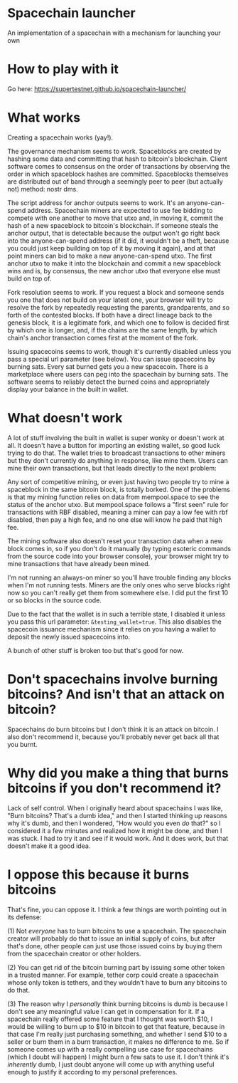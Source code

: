 # Spacechain launcher
An implementation of a spacechain with a mechanism for launching your own

# How to play with it

Go here: https://supertestnet.github.io/spacechain-launcher/

# What works

Creating a spacechain works (yay!).

The governance mechanism seems to work. Spaceblocks are created by hashing some data and committing that hash to bitcoin's blockchain. Client software comes to consensus on the order of transactions by observing the order in which spaceblock hashes are committed. Spaceblocks themselves are distributed out of band through a seemingly peer to peer (but actually not) method: nostr dms.

The script address for anchor outputs seems to work. It's an anyone-can-spend address. Spacechain miners are expected to use fee bidding to compete with one another to move that utxo and, in moving it, commit the hash of a new spaceblock to bitcoin's blockchain. If someone steals the anchor output, that is detectable because the output won't go right back into the anyone-can-spend address (if it did, it wouldn't be a theft, because you could just keep building on top of it by moving it again), and at that point miners can bid to make a new anyone-can-spend utxo. The first anchor utxo to make it into the blockchain and commit a new spaceblock wins and is, by consensus, the new anchor utxo that everyone else must build on top of.

Fork resolution seems to work. If you request a block and someone sends you one that does not build on your latest one, your browser will try to resolve the fork by repeatedly requesting the parents, grandparents, and so forth of the contested blocks. If both have a direct lineage back to the genesis block, it is a legitimate fork, and which one to follow is decided first by which one is longer, and, if the chains are the same length, by which chain's anchor transaction comes first at the moment of the fork.

Issuing spacecoins seems to work, though it's currently disabled unless you pass a special url parameter (see below). You can issue spacecoins by burning sats. Every sat burned gets you a new spacecoin. There is a marketplace where users can peg into the spacechain by burning sats. The software seems to reliably detect the burned coins and appropriately display your balance in the built in wallet.

# What doesn't work

A lot of stuff involving the built in wallet is super wonky or doesn't work at all. It doesn't have a button for importing an existing wallet, so good luck trying to do that. The wallet tries to broadcast transactions to other miners but they don't currently do anything in response, like mine them. Users can mine their own transactions, but that leads directly to the next problem:

Any sort of competitive mining, or even just having two people try to mine a spaceblock in the same bitcoin block, is totally borked. One of the problems is that my mining function relies on data from mempool.space to see the status of the anchor utxo. But mempool.space follows a "first seen" rule for transactions with RBF disabled, meaning a miner can pay a low fee with rbf disabled, then pay a high fee, and no one else will know he paid that high fee.

The mining software also doesn't reset your transaction data when a new block comes in, so if you don't do it manually (by typing esoteric commands from the source code into your browser console), your browser might try to mine transactions that have already been mined.

I'm not running an always-on miner so you'll have trouble finding any blocks when I'm not running tests. Miners are the only ones who serve blocks right now so you can't really get them from somewhere else. I did put the first 10 or so blocks in the source code.

Due to the fact that the wallet is in such a terrible state, I disabled it unless you pass this url parameter: `&testing_wallet=true`. This also disables the spacecoin issuance mechanism since it relies on you having a wallet to deposit the newly issued spacecoins into.

A bunch of other stuff is broken too but that's good for now.

# Don't spacechains involve burning bitcoins? And isn't that an attack on bitcoin?

Spacechains do burn bitcoins but I don't think it is an attack on bitcoin. I also don't recommend it, because you'll probably never get back all that you burnt.

# Why did you make a thing that burns bitcoins if you don't recommend it?

Lack of self control. When I originally heard about spacechains I was like, "Burn bitcoins? That's a dumb idea," and then I started thinking up reasons why it's dumb, and then I wondered, "How would you even *do* that?" so I considered it a few minutes and realized how it might be done, and then I was stuck. I had to try it and see if it would work. And it does work, but that doesn't make it a good idea.

# I oppose this because it burns bitcoins

That's fine, you can oppose it. I think a few things are worth pointing out in its defense:

(1) Not *everyone* has to burn bitcoins to use a spacechain. The spacechain creator will probably do that to issue an initial supply of coins, but after that's done, other people can just use those issued coins by buying them from the spacechain creator or other holders.

(2) You can get rid of the bitcoin burning part by issuing some other token in a trusted manner. For example, tether corp could create a spacechain whose only token is tethers, and they wouldn't have to burn any bitcoins to do that.

(3) The reason why I *personally* think burning bitcoins is dumb is because I don't see any meaningful value I can get in compensation for it. If a spacechain really offered some feature that I thought was worth $10, I would be willing to burn up to $10 in bitcoin to get that feature, because in that case I'm really just purchasing something, and whether I send $10 to a seller or burn them in a burn transaction, it makes no difference to me. So if someone comes up with a really compelling use case for spacechains (which I doubt will happen) I might burn a few sats to use it. I don't think it's *inherently* dumb, I just doubt anyone will come up with anything useful enough to justify it according to my personal preferences.
